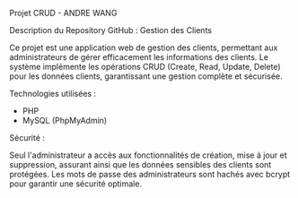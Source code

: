 Projet CRUD - ANDRE WANG

Description du Repository GitHub : Gestion des Clients

Ce projet est une application web de gestion des clients, permettant aux administrateurs de gérer efficacement les informations des clients. Le système implémente les opérations CRUD (Create, Read, Update, Delete) pour les données clients, garantissant une gestion complète et sécurisée.

Technologies utilisées :
- PHP
- MySQL (PhpMyAdmin)

Sécurité :

Seul l'administrateur a accès aux fonctionnalités de création, mise à jour et suppression, assurant ainsi que les données sensibles des clients sont protégées. Les mots de passe des administrateurs sont hachés avec bcrypt pour garantir une sécurité optimale.

